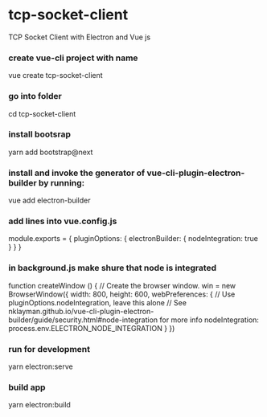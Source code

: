 # tcp-socket-client
TCP Socket Client with Electron and Vue js

### create vue-cli project with name
vue create tcp-socket-client

### go into folder
cd tcp-socket-client

### install bootsrap 
yarn add bootstrap@next

### install and invoke the generator of vue-cli-plugin-electron-builder by running:
vue add electron-builder

### add lines into vue.config.js
module.exports = {
  pluginOptions: {
    electronBuilder: {
      nodeIntegration: true
    }
  }
}

### in background.js make shure that node is integrated 
function createWindow () {
  // Create the browser window.
  win = new BrowserWindow({ width: 800, height: 600, webPreferences: {
    // Use pluginOptions.nodeIntegration, leave this alone
    // See nklayman.github.io/vue-cli-plugin-electron-builder/guide/security.html#node-integration for more info
    nodeIntegration: process.env.ELECTRON_NODE_INTEGRATION
  } })

### run for development 
yarn electron:serve

### build app 
yarn electron:build
